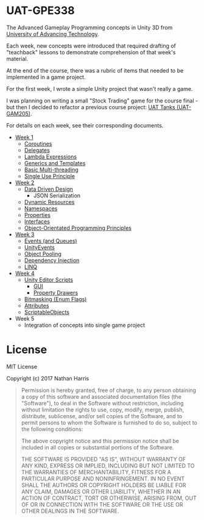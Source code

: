 # UAT-GPE338
The Advanced Gameplay Programming concepts in Unity 3D from [University of Advancing Technology](http://www.uat.edu/).

Each week, new concepts were introduced that required drafting of "teachback" lessons to demonstrate comprehension of
 that week's material.

At the end of the course, there was a rubric of items that needed to be implemented in a game project.

For the first week, I wrote a simple Unity project that wasn't really a game.

I was planning on writing a small "Stock Trading" game for the course final - but then I decided to refactor a previous
 course project: [UAT Tanks (UAT-GAM205)](https://github.com/Mordil/UAT-GAM205).

For details on each week, see their corresponding documents.

* [Week 1](./Docs/Week1.md)
    * [Coroutines](./Docs/Week1.md#coroutines)
    * [Delegates](./Docs/Week1.md#delegates)
    * [Lambda Expressions](./Docs/Week1.md#lambda-expressions)
    * [Generics and Templates](./Docs/Week1.md#generics-and-templates)
    * [Basic Multi-threading](./Docs/Week1.md#basic-multi-threading)
    * [Single Use Principle](./Docs/Week1.md#single-use-principle)
* [Week 2](./Docs/Week2.md)
    * [Data Driven Design](./Docs/Week2.md#data-driven-design)
        * JSON Serialization
    * [Dynamic Resources](./Docs/Week2.md#dynamic-resources)
    * [Namespaces](./Docs/Week2.md#namespaces)
    * [Properties](./Docs/Week2.md#properties)
    * [Interfaces](./Docs/Week2.md#interfaces)
    * [Object-Orientated Programming Principles](./Docs/Week2.md#oop-principles)
* [Week 3](./Docs/Week3.md)
    * [Events (and Queues)](./Docs/Week3.md#events-and-queues)
    * [UnityEvents](./Docs/Week3.md#unityevents)
    * [Object Pooling](./Docs/Week3.md#object-pooling)
    * [Dependency Injection](./Docs/Week3.md#dependency-injection)
    * [LINQ](./Docs/Week3.md#linq)
* [Week 4](./Docs/Week4.md)
    * [Unity Editor Scripts](./Docs/Week4.md#unity-editor-scripts)
        * [GUI](./Docs/Week4.md#gui)
        * [Property Drawers](./Docs/Week4.md#property-drawers)
    * [Bitmasking (Enum Flags)](./Docs/Week4.md#bitmasking)
    * [Attributes](./Docs/Week4.md#attributes)
    * [ScriptableObjects](./Docs/Week4.md#scriptableobjects)
* Week 5
    * Integration of concepts into single game project

# License
MIT License

Copyright (c) 2017 Nathan Harris

> Permission is hereby granted, free of charge, to any person obtaining a copy
of this software and associated documentation files (the "Software"), to deal
in the Software without restriction, including without limitation the rights
to use, copy, modify, merge, publish, distribute, sublicense, and/or sell
copies of the Software, and to permit persons to whom the Software is
furnished to do so, subject to the following conditions:
>
> The above copyright notice and this permission notice shall be included in all
copies or substantial portions of the Software.
>
> THE SOFTWARE IS PROVIDED "AS IS", WITHOUT WARRANTY OF ANY KIND, EXPRESS OR
IMPLIED, INCLUDING BUT NOT LIMITED TO THE WARRANTIES OF MERCHANTABILITY,
FITNESS FOR A PARTICULAR PURPOSE AND NONINFRINGEMENT. IN NO EVENT SHALL THE
AUTHORS OR COPYRIGHT HOLDERS BE LIABLE FOR ANY CLAIM, DAMAGES OR OTHER
LIABILITY, WHETHER IN AN ACTION OF CONTRACT, TORT OR OTHERWISE, ARISING FROM,
OUT OF OR IN CONNECTION WITH THE SOFTWARE OR THE USE OR OTHER DEALINGS IN THE
SOFTWARE.
